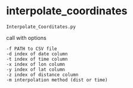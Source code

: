# interpolate_coordinates

```
Interpolate_Coorditates.py
```

call with options
```
-f PATH to CSV file
-d index of date column 
-t index of time column
-x index of lon column
-y index of lat column
-z index of distance column
-m interpolation method (dist or time)
```
